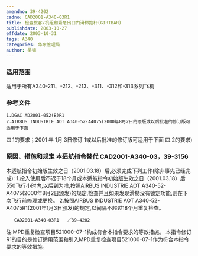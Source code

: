 ```yaml
---
amendno: 39-4202
cadno: CAD2001-A340-03R1
title: 检查旅客/机组和紧急出口门滑梯拖杆(GIRTBAR)
publishdate: 2003-10-27
effdate: 2003-10-31
tags: A340
categories: 华东管理局
author: 吴镝
---
```


### 适用范围 
适用于所有A340-211、-212、-213、-311、-312和-313系列飞机

### 参考文件
    1.DGAC AD2001-052(B)R1 
    2.AIRBUS INDUSTRIE AOT A340-52-A4075(2000年8月2日的原版或以后批准的修订版可适用于下面
四.1的要求；2001 年 1月 3日修订 1或以后批准的修订版可适用于下面
四.2的要求) 

### 原因、措施和规定 本适航指令替代 CAD2001-A340-03，39-3156 
本适航指令初始版生效之日（2001.03.18）后,必须完成下列工作(除非事先已经完成): 
    1.投入使用后不迟于18个月或本适航指令初始版生效之日（2001.03.18）后550飞行小时内,以后到为准,按照AIRBUS INDUSTRIE AOT A340-52-A4075(2000年8月2日颁发)的规定,检查并且如果发现滑梯没有锁定功能,则在下次飞行前修理或更换。 
    2.按照AIRBUS INDUSTRIE AOT A340-52-A4075R1(2001年1月3日颁发)的规定,以间隔不超过18个月重复检查。 

       CAD2001-A340-03R1   ／39-4202 
注:MPD重复检查项目521000-07-1构成符合本指令要求的等效措施。     本指令修订R1的目的是修订适用范围和引入MPD重复检查项目521000-07-1作为符合本指令要求的等效措施。
